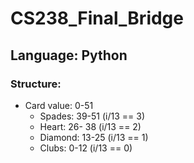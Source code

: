 # CS238_Final_Bridge

## Language: Python

### Structure:
* Card
    value: 0-51
    * Spades: 39-51   	(i/13 == 3)
    * Heart: 26- 38 	(i/13 == 2)
    * Diamond: 13-25 	(i/13 == 1)
    * Clubs: 0-12 		(i/13 == 0) 

